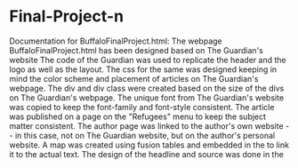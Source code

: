 # Final-Project-n  
Documentation for BuffaloFinalProject.html: 
The webpage BuffaloFinalProject.html has been designed based on The Guardian's website 
The code of the Guardian was used to replicate the header and the logo as well as the layout. 
The css for the same was designed keeping in mind the color scheme and placement of articles on The Guardian's webpage. 
The div and div class were created based on the size of the divs on The Guardian's webpage. 
The unique font from The Guardian's website was copied to keep the font-family and font-style consistent. 
The article was published on a page on the "Refugees" menu to keep the subject matter consistent.
The author page was linked to the author's own website -- in this case, not on The Guardian website, but on the author's personal website.
A map was created using fusion tables and embedded in the <body> to link it to the actual text. The design of the headline and source was done in the <style> section
A chart was created using Google Charts with Javascript taken from Google. This was inserted in the Javascipt section 
The Topics section in the bottom of the page was created in a div to link related topics to the story on the page. 
A section for related topics on the top-right corner has been created so that the reader can navigate to other pages on the website -- related to the content of the main story on the page. 
Interactivity across platforms was ensured using code from The Guardian's website that makes the pages available across devices.